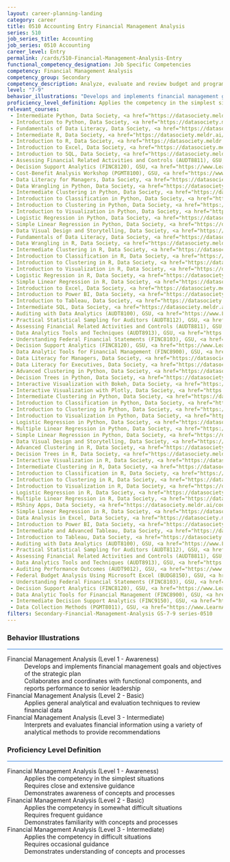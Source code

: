 ```yaml
---
layout: career-planning-landing
category: career
title: 0510 Accounting Entry Financial Management Analysis
series: 510
job_series_title: Accounting
job_series: 0510 Accounting
career_level: Entry
permalink: /cards/510-Financial-Management-Analysis-Entry
functional_competency_designation: Job Specific Competencies
competency: Financial Management Analysis
competency_group: Secondary
competency_description: Analyze, evaluate and review budget and program issues and financial data and reports using business tools and applications, cost and economic analysis, and performance metrics to provide recommendations
level: "7-9"
behavior_illustrations: "Develops and implements financial management goals and objectives of the strategic plan ? Collaborates and coordinates with functional components, and reports performance to senior leadership ? Applies general analytical and evaluation techniques to review financial data ? Interprets and evaluates financial information using a variety of analytical methods to provide recommendations"
proficiency_level_definition: Applies the competency in the simplest situations ? Requires close and extensive guidance ? Demonstrates awareness of concepts and processes ? Applies the competency in somewhat difficult situations ? Requires frequent guidance ? Demonstrates familiarity with concepts and processes  ? Applies the competency in difficult situations ? Requires occasional guidance ? Demonstrates understanding of concepts and processes
relevant_courses: 
 - Intermediate Python, Data Society, <a href="https://datasociety.meldr.ai/courses/Beginner/IntermediatePython">https://datasociety.meldr.ai/courses/Beginner/IntermediatePython</a>
 - Introduction to Python, Data Society, <a href="https://datasociety.meldr.ai/courses/Beginner/IntroToPython">https://datasociety.meldr.ai/courses/Beginner/IntroToPython</a>
 - Fundamentals of Data Literacy, Data Society, <a href="https://datasociety.meldr.ai/courses/DataScienceLiteracy/FundamentalsOfDataLiteracy">https://datasociety.meldr.ai/courses/DataScienceLiteracy/FundamentalsOfDataLiteracy</a>
 - Intermediate R, Data Society, <a href="https://datasociety.meldr.ai/courses/DataScience-R/IntermediateR">https://datasociety.meldr.ai/courses/DataScience-R/IntermediateR</a>
 - Introduction to R, Data Society, <a href="https://datasociety.meldr.ai/courses/DataScience-R/IntroToR">https://datasociety.meldr.ai/courses/DataScience-R/IntroToR</a>
 - Introduction to Excel, Data Society, <a href="https://datasociety.meldr.ai/courses/DataSocietyExcel/IntroToExcel">https://datasociety.meldr.ai/courses/DataSocietyExcel/IntroToExcel</a>
 - Introduction to SQL, Data Society, <a href="https://datasociety.meldr.ai/courses/SQL/IntroToSQL">https://datasociety.meldr.ai/courses/SQL/IntroToSQL</a>
 - Assessing Financial Related Activities and Controls (AUDT8811), GSU, <a href="https://www.LearnAtGSUSA.com/AUDT8812">https://www.LearnAtGSUSA.com/AUDT8812</a>
 - Decision Support Analytics (FINC8120), GSU, <a href="https://www.LearnAtGSUSA.com/FINC8121">https://www.LearnAtGSUSA.com/FINC8121</a>
 - Cost-Benefit Analysis Workshop (PGMT8100), GSU, <a href="https://www.LearnAtGSUSA.com/PGMT8101">https://www.LearnAtGSUSA.com/PGMT8101</a>
 - Data Literacy for Managers, Data Society, <a href="https://datasociety.meldr.ai/courses/DataScienceLiteracy/DataLiteracyForManagers">https://datasociety.meldr.ai/courses/DataScienceLiteracy/DataLiteracyForManagers</a>
 - Data Wrangling in Python, Data Society, <a href="https://datasociety.meldr.ai/courses/DataScience/DataWranglingInPython">https://datasociety.meldr.ai/courses/DataScience/DataWranglingInPython</a>
 - Intermediate Clustering in Python, Data Society, <a href="https://datasociety.meldr.ai/courses/DataScience/IntermediateClustering">https://datasociety.meldr.ai/courses/DataScience/IntermediateClustering</a>
 - Introduction to Classification in Python, Data Society, <a href="https://datasociety.meldr.ai/courses/DataScience/IntroToClassification">https://datasociety.meldr.ai/courses/DataScience/IntroToClassification</a>
 - Introduction to Clustering in Python, Data Society, <a href="https://datasociety.meldr.ai/courses/DataScience/IntroToClustering">https://datasociety.meldr.ai/courses/DataScience/IntroToClustering</a>
 - Introduction to Visualization in Python, Data Society, <a href="https://datasociety.meldr.ai/courses/DataScience/IntroToVisualizationInPython">https://datasociety.meldr.ai/courses/DataScience/IntroToVisualizationInPython</a>
 - Logistic Regression in Python, Data Society, <a href="https://datasociety.meldr.ai/courses/DataScience/LogisticRegression">https://datasociety.meldr.ai/courses/DataScience/LogisticRegression</a>
 - Simple Linear Regression in Python, Data Society, <a href="https://datasociety.meldr.ai/courses/DataScience/SimpleRegression">https://datasociety.meldr.ai/courses/DataScience/SimpleRegression</a>
 - Data Visual Design and Storytelling, Data Society, <a href="https://datasociety.meldr.ai/courses/DataScienceLiteracy/DataVisualDesignAndStorytelling">https://datasociety.meldr.ai/courses/DataScienceLiteracy/DataVisualDesignAndStorytelling</a>
 - Fundamentals of Data Literacy, Data Society, <a href="https://datasociety.meldr.ai/courses/DataScienceLiteracy/FundamentalsOfDataLiteracy">https://datasociety.meldr.ai/courses/DataScienceLiteracy/FundamentalsOfDataLiteracy</a>
 - Data Wrangling in R, Data Society, <a href="https://datasociety.meldr.ai/courses/DataScience-R/DataWranglingInR">https://datasociety.meldr.ai/courses/DataScience-R/DataWranglingInR</a>
 - Intermediate Clustering in R, Data Society, <a href="https://datasociety.meldr.ai/courses/DataScience-R/IntermediateClusteringInR">https://datasociety.meldr.ai/courses/DataScience-R/IntermediateClusteringInR</a>
 - Introduction to Classification in R, Data Society, <a href="https://datasociety.meldr.ai/courses/DataScience-R/IntroToClassificationInR">https://datasociety.meldr.ai/courses/DataScience-R/IntroToClassificationInR</a>
 - Introduction to Clustering in R, Data Society, <a href="https://datasociety.meldr.ai/courses/DataScience-R/IntroToClusteringInR">https://datasociety.meldr.ai/courses/DataScience-R/IntroToClusteringInR</a>
 - Introduction to Visualization in R, Data Society, <a href="https://datasociety.meldr.ai/courses/DataScience-R/IntroToVisualizationInR">https://datasociety.meldr.ai/courses/DataScience-R/IntroToVisualizationInR</a>
 - Logistic Regression in R, Data Society, <a href="https://datasociety.meldr.ai/courses/DataScience-R/LogisticRegressionInR">https://datasociety.meldr.ai/courses/DataScience-R/LogisticRegressionInR</a>
 - Simple Linear Regression in R, Data Society, <a href="https://datasociety.meldr.ai/courses/DataScience-R/SimpleRegressionInR">https://datasociety.meldr.ai/courses/DataScience-R/SimpleRegressionInR</a>
 - Introduction to Excel, Data Society, <a href="https://datasociety.meldr.ai/courses/DataSocietyExcel/IntroToExcel">https://datasociety.meldr.ai/courses/DataSocietyExcel/IntroToExcel</a>
 - Introduction to Power BI, Data Society, <a href="https://datasociety.meldr.ai/courses/DataSocietyPowerBI/IntroductionToPowerBI">https://datasociety.meldr.ai/courses/DataSocietyPowerBI/IntroductionToPowerBI</a>
 - Introduction to Tableau, Data Society, <a href="https://datasociety.meldr.ai/courses/DataSocietyTableau/IntroductionToTableau">https://datasociety.meldr.ai/courses/DataSocietyTableau/IntroductionToTableau</a>
 - Intermediate SQL, Data Society, <a href="https://datasociety.meldr.ai/courses/SQL/IntermediateSQL">https://datasociety.meldr.ai/courses/SQL/IntermediateSQL</a>
 - Auditing with Data Analytics (AUDT8100), GSU, <a href="https://www.LearnAtGSUSA.com/AUDT8101">https://www.LearnAtGSUSA.com/AUDT8101</a>
 - Practical Statistical Sampling for Auditors (AUDT8112), GSU, <a href="https://www.LearnAtGSUSA.com/AUDT8113">https://www.LearnAtGSUSA.com/AUDT8113</a>
 - Assessing Financial Related Activities and Controls (AUDT8811), GSU, <a href="https://www.LearnAtGSUSA.com/AUDT8816">https://www.LearnAtGSUSA.com/AUDT8816</a>
 - Data Analytics Tools and Techniques (AUDT8913), GSU, <a href="https://www.LearnAtGSUSA.com/AUDT8914">https://www.LearnAtGSUSA.com/AUDT8914</a>
 - Understanding Federal Financial Statements (FINC8103), GSU, <a href="https://www.LearnAtGSUSA.com/FINC8104">https://www.LearnAtGSUSA.com/FINC8104</a>
 - Decision Support Analytics (FINC8120), GSU, <a href="https://www.LearnAtGSUSA.com/FINC8125">https://www.LearnAtGSUSA.com/FINC8125</a>
 - Data Analytic Tools for Financial Management (FINC8900), GSU, <a href="https://www.LearnAtGSUSA.com/FINC8901">https://www.LearnAtGSUSA.com/FINC8901</a>
 - Data Literacy for Managers, Data Society, <a href="https://datasociety.meldr.ai/courses/DataScienceLiteracy/DataLiteracyForManagers">https://datasociety.meldr.ai/courses/DataScienceLiteracy/DataLiteracyForManagers</a>
 - Data Literacy for Executives, Data Society, <a href="https://datasociety.meldr.ai/courses/DataScienceLiteracy/DataLiteracyForExecutives">https://datasociety.meldr.ai/courses/DataScienceLiteracy/DataLiteracyForExecutives</a>
 - Advanced Clustering in Python, Data Society, <a href="https://datasociety.meldr.ai/courses/DataScience/AdvancedClustering">https://datasociety.meldr.ai/courses/DataScience/AdvancedClustering</a>
 - Decision Trees in Python, Data Society, <a href="https://datasociety.meldr.ai/courses/DataScience/DecisionTrees">https://datasociety.meldr.ai/courses/DataScience/DecisionTrees</a>
 - Interactive Visualization with Bokeh, Data Society, <a href="https://datasociety.meldr.ai/courses/DataScience/InteractiveVisualizationWithBokeh">https://datasociety.meldr.ai/courses/DataScience/InteractiveVisualizationWithBokeh</a>
 - Interactive Visualization with Plotly, Data Society, <a href="https://datasociety.meldr.ai/courses/DataScience/InteractiveVisualizationWithPlotly">https://datasociety.meldr.ai/courses/DataScience/InteractiveVisualizationWithPlotly</a>
 - Intermediate Clustering in Python, Data Society, <a href="https://datasociety.meldr.ai/courses/DataScience/IntermediateClustering">https://datasociety.meldr.ai/courses/DataScience/IntermediateClustering</a>
 - Introduction to Classification in Python, Data Society, <a href="https://datasociety.meldr.ai/courses/DataScience/IntroToClassification">https://datasociety.meldr.ai/courses/DataScience/IntroToClassification</a>
 - Introduction to Clustering in Python, Data Society, <a href="https://datasociety.meldr.ai/courses/DataScience/IntroToClustering">https://datasociety.meldr.ai/courses/DataScience/IntroToClustering</a>
 - Introduction to Visualization in Python, Data Society, <a href="https://datasociety.meldr.ai/courses/DataScience/IntroToVisualizationInPython">https://datasociety.meldr.ai/courses/DataScience/IntroToVisualizationInPython</a>
 - Logistic Regression in Python, Data Society, <a href="https://datasociety.meldr.ai/courses/DataScience/LogisticRegression">https://datasociety.meldr.ai/courses/DataScience/LogisticRegression</a>
 - Multiple Linear Regression in Python, Data Society, <a href="https://datasociety.meldr.ai/courses/DataScience/MultipleRegression">https://datasociety.meldr.ai/courses/DataScience/MultipleRegression</a>
 - Simple Linear Regression in Python, Data Society, <a href="https://datasociety.meldr.ai/courses/DataScience/SimpleRegression">https://datasociety.meldr.ai/courses/DataScience/SimpleRegression</a>
 - Data Visual Design and Storytelling, Data Society, <a href="https://datasociety.meldr.ai/courses/DataScienceLiteracy/DataVisualDesignAndStorytelling">https://datasociety.meldr.ai/courses/DataScienceLiteracy/DataVisualDesignAndStorytelling</a>
 - Advanced Clustering in R, Data Society, <a href="https://datasociety.meldr.ai/courses/DataScience-R/AdvancedClusteringInR">https://datasociety.meldr.ai/courses/DataScience-R/AdvancedClusteringInR</a>
 - Decision Trees in R, Data Society, <a href="https://datasociety.meldr.ai/courses/DataScience-R/DecisionTreesInR">https://datasociety.meldr.ai/courses/DataScience-R/DecisionTreesInR</a>
 - Interactive Visualization in R, Data Society, <a href="https://datasociety.meldr.ai/courses/DataScience-R/InteractiveVisualizationInR">https://datasociety.meldr.ai/courses/DataScience-R/InteractiveVisualizationInR</a>
 - Intermediate Clustering in R, Data Society, <a href="https://datasociety.meldr.ai/courses/DataScience-R/IntermediateClusteringInR">https://datasociety.meldr.ai/courses/DataScience-R/IntermediateClusteringInR</a>
 - Introduction to Classification in R, Data Society, <a href="https://datasociety.meldr.ai/courses/DataScience-R/IntroToClassificationInR">https://datasociety.meldr.ai/courses/DataScience-R/IntroToClassificationInR</a>
 - Introduction to Clustering in R, Data Society, <a href="https://datasociety.meldr.ai/courses/DataScience-R/IntroToClusteringInR">https://datasociety.meldr.ai/courses/DataScience-R/IntroToClusteringInR</a>
 - Introduction to Visualization in R, Data Society, <a href="https://datasociety.meldr.ai/courses/DataScience-R/IntroToVisualizationInR">https://datasociety.meldr.ai/courses/DataScience-R/IntroToVisualizationInR</a>
 - Logistic Regression in R, Data Society, <a href="https://datasociety.meldr.ai/courses/DataScience-R/LogisticRegressionInR">https://datasociety.meldr.ai/courses/DataScience-R/LogisticRegressionInR</a>
 - Multiple Linear Regression in R, Data Society, <a href="https://datasociety.meldr.ai/courses/DataScience-R/MultipleRegressionInR">https://datasociety.meldr.ai/courses/DataScience-R/MultipleRegressionInR</a>
 - RShiny Apps, Data Society, <a href="https://datasociety.meldr.ai/courses/DataScience-R/RShinyApps">https://datasociety.meldr.ai/courses/DataScience-R/RShinyApps</a>
 - Simple Linear Regression in R, Data Society, <a href="https://datasociety.meldr.ai/courses/DataScience-R/SimpleRegressionInR">https://datasociety.meldr.ai/courses/DataScience-R/SimpleRegressionInR</a>
 - Data Analysis in Excel, Data Society, <a href="https://datasociety.meldr.ai/courses/DataSocietyExcel/DataAnalysisInExcel">https://datasociety.meldr.ai/courses/DataSocietyExcel/DataAnalysisInExcel</a>
 - Introduction to Power BI, Data Society, <a href="https://datasociety.meldr.ai/courses/DataSocietyPowerBI/IntroductionToPowerBI">https://datasociety.meldr.ai/courses/DataSocietyPowerBI/IntroductionToPowerBI</a>
 - Intermediate and Advanced Tableau, Data Society, <a href="https://datasociety.meldr.ai/courses/DataSocietyTableau/IntermediateAndAdvancedTableau">https://datasociety.meldr.ai/courses/DataSocietyTableau/IntermediateAndAdvancedTableau</a>
 - Introduction to Tableau, Data Society, <a href="https://datasociety.meldr.ai/courses/DataSocietyTableau/IntroductionToTableau">https://datasociety.meldr.ai/courses/DataSocietyTableau/IntroductionToTableau</a>
 - Auditing with Data Analytics (AUDT8100), GSU, <a href="https://www.LearnAtGSUSA.com/AUDT8105">https://www.LearnAtGSUSA.com/AUDT8105</a>
 - Practical Statistical Sampling for Auditors (AUDT8112), GSU, <a href="https://www.LearnAtGSUSA.com/AUDT8117">https://www.LearnAtGSUSA.com/AUDT8117</a>
 - Assessing Financial Related Activities and Controls (AUDT8811), GSU, <a href="https://www.LearnAtGSUSA.com/AUDT8820">https://www.LearnAtGSUSA.com/AUDT8820</a>
 - Data Analytics Tools and Techniques (AUDT8913), GSU, <a href="https://www.LearnAtGSUSA.com/AUDT8918">https://www.LearnAtGSUSA.com/AUDT8918</a>
 - Auditing Performance Outcomes (AUDT9012), GSU, <a href="https://www.LearnAtGSUSA.com/AUDT9013">https://www.LearnAtGSUSA.com/AUDT9013</a>
 - Federal Budget Analysis Using Microsoft Excel (BUDG8150), GSU, <a href="https://www.LearnAtGSUSA.com/BUDG8151">https://www.LearnAtGSUSA.com/BUDG8151</a>
 - Understanding Federal Financial Statements (FINC8103), GSU, <a href="https://www.LearnAtGSUSA.com/FINC8108">https://www.LearnAtGSUSA.com/FINC8108</a>
 - Decision Support Analytics (FINC8120), GSU, <a href="https://www.LearnAtGSUSA.com/FINC8129">https://www.LearnAtGSUSA.com/FINC8129</a>
 - Data Analytic Tools for Financial Management (FINC8900), GSU, <a href="https://www.LearnAtGSUSA.com/FINC8905">https://www.LearnAtGSUSA.com/FINC8905</a>
 - Intermediate Decision Support Analytics (FINC9150), GSU, <a href="https://www.LearnAtGSUSA.com/FINC9151">https://www.LearnAtGSUSA.com/FINC9151</a>
 - Data Collection Methods (PGMT8011), GSU, <a href="https://www.LearnAtGSUSA.com/PGMT8012">https://www.LearnAtGSUSA.com/PGMT8012</a>
filters: Secondary-Financial-Management-Analysis GS-7-9 series-0510
---
```


<div class="desktop:grid-col-6 margin-y-3">
  <div class="border-top-2 bg-white padding-3 shadow-5 height-full members-hover border-1px button-border border-top-blue radius-lg card-text-color">
    <h3>Behavior Illustrations</h3>
    <hr style="background-color: #1b74e0 !important;"/>
    <dl class="text-base card-content-color"><dt>Financial Management Analysis (Level 1 - Awareness)</dt><dd>Develops and implements financial management goals and objectives of the strategic plan </dd><dd> Collaborates and coordinates with functional components, and reports performance to senior leadership</dd><dt>Financial Management Analysis (Level 2 - Basic)</dt><dd>Applies general analytical and evaluation techniques to review financial data</dd><dt>Financial Management Analysis (Level 3 - Intermediate)</dt><dd>Interprets and evaluates financial information using a variety of analytical methods to provide recommendations</dd></dl>
  </div>
</div>
<div class="desktop:grid-col-6 margin-y-3">
  <div class="border-top-2 bg-white padding-3 shadow-5 height-full members-hover border-1px button-border border-top-blue radius-lg card-text-color">
    <h3>Proficiency Level Definition</h3>
     <hr style="background-color: #1b74e0 !important;"/>
    <dl class="text-base card-content-color"><dt>Financial Management Analysis (Level 1 - Awareness)</dt><dd>Applies the competency in the simplest situations </dd><dd> Requires close and extensive guidance </dd><dd> Demonstrates awareness of concepts and processes</dd><dt>Financial Management Analysis (Level 2 - Basic)</dt><dd>Applies the competency in somewhat difficult situations </dd><dd> Requires frequent guidance </dd><dd> Demonstrates familiarity with concepts and processes </dd><dt>Financial Management Analysis (Level 3 - Intermediate)</dt><dd>Applies the competency in difficult situations </dd><dd> Requires occasional guidance </dd><dd> Demonstrates understanding of concepts and processes</dd></dl>
  </div>
</div>